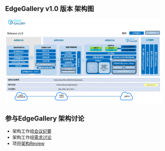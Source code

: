 ## EdgeGallery v1.0 版本 架构图

![EdgeGallery v1.0 Architecture](/uploads/images/2020/v1.0/162303_04fb85ee_7624977.png "EdgeGallery v1.0 Architecture.png")


## 参与EdgeGallery 架构讨论
- 架构工作组[会议纪要](https://gitee.com/edgegallery/community/tree/master/Architecture%20WG/Meetings)
- 架构工作组[需求讨论](https://gitee.com/edgegallery/community/tree/master/Architecture%20WG/Requirements)
- 项目[架构Review](https://gitee.com/edgegallery/community/tree/master/Architecture%20WG/Architecture%20Review)